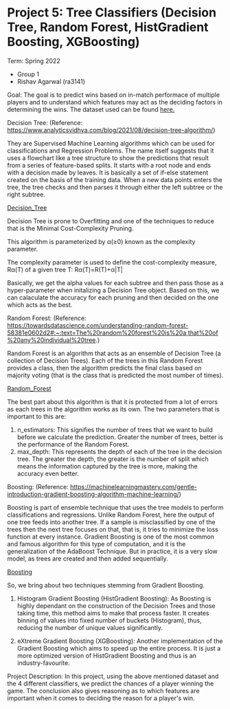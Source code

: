 # Project 5: Tree Classifiers (Decision Tree, Random Forest, HistGradient Boosting, XGBoosting)

Term: Spring 2022

+ Group 1
+ Rishav Agarwal (ra3141)

Goal: The goal is to predict wins based on in-match performace of multiple players and to understand which features may act as the deciding factors in determining the wins. The dataset used can be found [here.](data)

Decision Tree: (Reference: https://www.analyticsvidhya.com/blog/2021/08/decision-tree-algorithm/)

They are Supervised Machine Learning algorithms which can be used for classifications and Regression Problems. The name itself suggests that it uses a flowchart like a tree structure to show the predictions that result from a series of feature-based splits. It starts with a root node and ends with a decision made by leaves. It is basically a set of if-else statement created on the basis of the training data. When a new data points enters the tree, the tree checks and then parses it through either the left subtree or the right subtree.

[Decision_Tree](example_figures/Decision_Tree.jpeg)

Decision Tree is prone to Overfitting and one of the techniques to reduce that is the Minimal Cost-Complexity Pruning. 

This algorithm is parameterized by α(≥0) known as the complexity parameter.

The complexity parameter is used to define the cost-complexity measure, Rα(T) of a given tree T: 
Rα(T)=R(T)+α|T|

Basically, we get the alpha values for each subtree and then pass those as a hyper-parameter when initalizing a Decision Tree object. Based on this, we can calaculate the accuracy for each pruning and then decided on the one which acts as the best. 

Random Forest: (Reference: https://towardsdatascience.com/understanding-random-forest-58381e0602d2#:~:text=The%20random%20forest%20is%20a,that%20of%20any%20individual%20tree.)

Random Forest is an algorithm that acts as an ensemble of Decision Tree (a collection of Decision Trees). Each of the trees in this Random Forest provides a class, then the algorithm predicts the final class based on majority voting (that is the class that is predicted the most number of times).

[Random_Forest](example_figures/Random_Forest.png)

The best part about this algorithm is that it is protected from a lot of errors as each trees in the algorithm works as its own. The two parameters that is important to this are:
1) n_estimators: This signifies the number of trees that we want to build before we calculate the prediction. Greater the number of trees, better is the performance of the Random Forest.
2) max_depth: This represents the depth of each of the tree in the decision tree. The greater the depth, the greater is the number of split which means the information captured by the tree is more, making the accuracy even better.

Boosting: (Reference: https://machinelearningmastery.com/gentle-introduction-gradient-boosting-algorithm-machine-learning/)


Boosting is part of ensemble technique that uses the tree models to perform classifications and regressions. Unlike Random Forest, here the output of one tree feeds into another tree. If a sample is misclassified by one of the trees then the next tree focuses on that, that is, it tries to minimize the loss function at every instance. 
Gradient Boosting is one of the most common and famous algorithm for this type of computation, and it is the generalization of the AdaBoost Technique. But in practice, it is a very slow model, as trees are created and then added sequentially. 

[Boosting](example_figures/GB.png)


So, we bring about two techniques stemming from Gradient Boosting.

1) Histogram Gradient Boosting (HistGradient Boosting): 
As Boosting is highly dependant on the construction of the Decision Trees and those taking time, this method aims to make that process faster. It creates binning of values into fixed number of buckets (Histogram), thus, reducing the number of unique values significantly. 

2) eXtreme Gradient Boosting (XGBoosting): Another implementation of the Gradient Boosting which aims to speed up the entire process. It is just a more optimized version of HistGradient Boosting and thus is an industry-favourite. 

Project Description:
In this project, using the above mentioned dataset and the 4 different classifiers, we predict the chances of a player winning the game. The conclusion also gives reasoning as to which features are important when it comes to deciding the reason for a player's win. 

